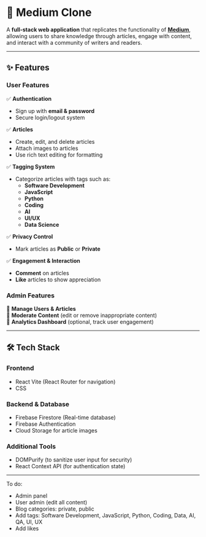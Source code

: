 # 📝 Medium Clone

A **full-stack web application** that replicates the functionality of **[Medium](https://medium.com/)**, allowing users to share knowledge through articles, engage with content, and interact with a community of writers and readers.

---

## ✨ Features

### **User Features**
✅ **Authentication**
- Sign up with **email & password**
- Secure login/logout system  

✅ **Articles**
- Create, edit, and delete articles
- Attach images to articles
- Use rich text editing for formatting  

✅ **Tagging System**
- Categorize articles with tags such as:  
  - **Software Development**
  - **JavaScript**
  - **Python**
  - **Coding**
  - **AI**
  - **UI/UX**
  - **Data Science**  

✅ **Privacy Control**
- Mark articles as **Public** or **Private**  

✅ **Engagement & Interaction**
- **Comment** on articles
- **Like** articles to show appreciation  

### **Admin Features**
🔹 **Manage Users & Articles**  
🔹 **Moderate Content** (edit or remove inappropriate content)  
🔹 **Analytics Dashboard** (optional, track user engagement)  

---

## 🛠️ Tech Stack

### **Frontend**
- React Vite (React Router for navigation)
- CSS

### **Backend & Database**
- Firebase Firestore (Real-time database)
- Firebase Authentication
- Cloud Storage for article images

### **Additional Tools**
- DOMPurify (to sanitize user input for security)
- React Context API (for authentication state)

---

To do:
- Admin panel
- User admin (edit all content)
- Blog categories: private, public
- Add tags: Software Development, JavaScript, Python, Coding, Data, AI, QA, UI, UX
- Add likes